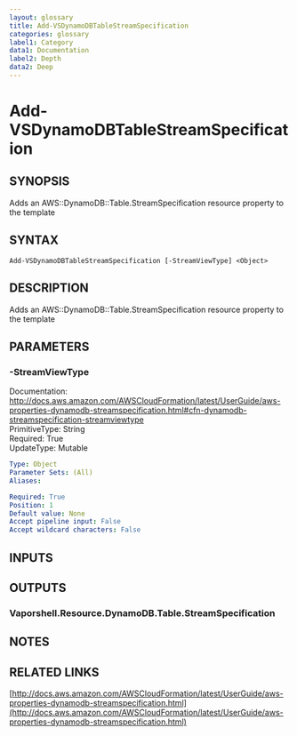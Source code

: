 ```yaml
---
layout: glossary
title: Add-VSDynamoDBTableStreamSpecification
categories: glossary
label1: Category
data1: Documentation
label2: Depth
data2: Deep
---
```


# Add-VSDynamoDBTableStreamSpecification

## SYNOPSIS
Adds an AWS::DynamoDB::Table.StreamSpecification resource property to the template

## SYNTAX

```
Add-VSDynamoDBTableStreamSpecification [-StreamViewType] <Object>
```

## DESCRIPTION
Adds an AWS::DynamoDB::Table.StreamSpecification resource property to the template

## PARAMETERS

### -StreamViewType
Documentation: http://docs.aws.amazon.com/AWSCloudFormation/latest/UserGuide/aws-properties-dynamodb-streamspecification.html#cfn-dynamodb-streamspecification-streamviewtype    
PrimitiveType: String    
Required: True    
UpdateType: Mutable

```yaml
Type: Object
Parameter Sets: (All)
Aliases: 

Required: True
Position: 1
Default value: None
Accept pipeline input: False
Accept wildcard characters: False
```

## INPUTS

## OUTPUTS

### Vaporshell.Resource.DynamoDB.Table.StreamSpecification

## NOTES

## RELATED LINKS

[http://docs.aws.amazon.com/AWSCloudFormation/latest/UserGuide/aws-properties-dynamodb-streamspecification.html](http://docs.aws.amazon.com/AWSCloudFormation/latest/UserGuide/aws-properties-dynamodb-streamspecification.html)

